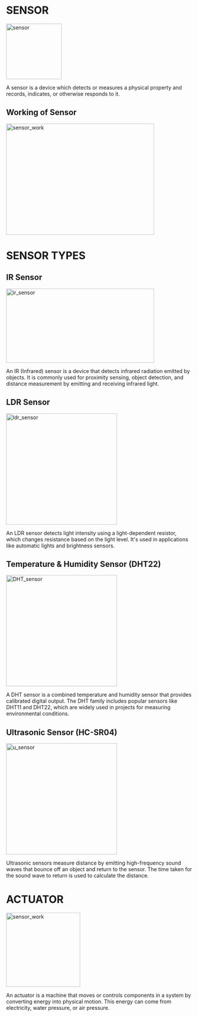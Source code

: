 # SENSOR

<img src="https://cdn-icons-png.flaticon.com/128/9134/9134511.png" alt="sensor" width="150" height="150">

A sensor is a device which detects or measures a physical property and records, indicates, or otherwise responds to it.

## Working of Sensor

<img src="https://github.com/user-attachments/assets/822e218a-aadd-4b17-af14-d595856d9917" alt="sensor_work" width="400" height="300">

# SENSOR TYPES

## IR Sensor

<img src="https://github.com/user-attachments/assets/53681241-dc04-43be-a287-cb94e7af477f" alt="ir_sensor" width="400" height="200">

An IR (Infrared) sensor is a device that detects infrared radiation emitted by objects. It is commonly used for proximity sensing, object detection, and distance measurement by emitting and receiving infrared light.

## LDR Sensor

<img src="https://miragegrove.com/cdn/shop/files/DSC_0177_5a6c750a-3de9-4689-a76b-bfdf30a21c01_1024x1024.jpg?v=1714518760" alt="ldr_sensor" width="300" height="300">

An LDR sensor detects light intensity using a light-dependent resistor, which changes resistance based on the light level. It's used in applications like automatic lights and brightness sensors.

## Temperature & Humidity Sensor (DHT22)

<img src="https://robu.in/wp-content/uploads/2017/06/AM2302-DHT22-Digital-Temperature-and-Humidity-Sensor-Module-2.jpg" alt="DHT_sensor" width="300" height="300">

A DHT sensor is a combined temperature and humidity sensor that provides calibrated digital output. The DHT family includes popular sensors like DHT11 and DHT22, which are widely used in projects for measuring environmental conditions.

## Ultrasonic Sensor (HC-SR04)

<img src="https://t3.ftcdn.net/jpg/04/91/09/84/360_F_491098431_PJ1Ey8DgShjxEdJNDGTPFb26WbdVYHb6.jpg" alt="u_sensor" width="300" height="300">

Ultrasonic sensors measure distance by emitting high-frequency sound waves that bounce off an object and return to the sensor. The time taken for the sound wave to return is used to calculate the distance.


# ACTUATOR

<img src="https://cdn-icons-png.flaticon.com/128/17067/17067295.png" alt="sensor_work" width="200" height="200">

An actuator is a machine that moves or controls components in a system by converting energy into physical motion. This energy can come from electricity, water pressure, or air pressure.
